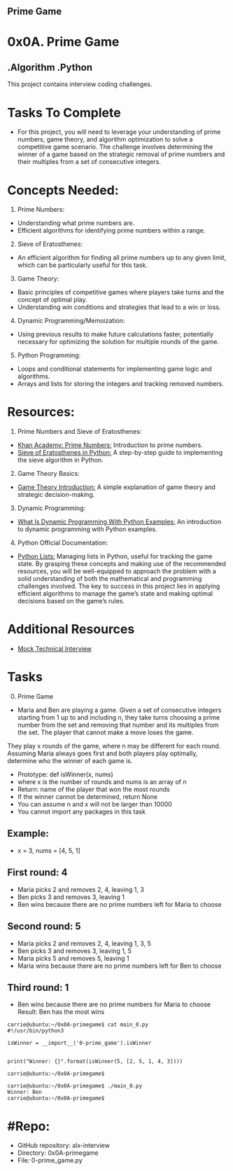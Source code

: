 ## Prime Game
# 0x0A. Prime Game 
## .Algorithm .Python

This project contains interview coding challenges.

# Tasks To Complete


 - For this project, you will need to leverage your understanding of prime numbers, game theory, and algorithm optimization to solve a competitive game scenario. The challenge involves determining the winner of a game based on the strategic removal of prime numbers and their multiples from a set of consecutive integers.

# Concepts Needed:
1. Prime Numbers:

+ Understanding what prime numbers are.
+ Efficient algorithms for identifying prime numbers within a range.
2. Sieve of Eratosthenes:

+ An efficient algorithm for finding all prime numbers up to any given limit, which can be particularly useful for this task.
3. Game Theory:

+ Basic principles of competitive games where players take turns and the concept of optimal play.
+ Understanding win conditions and strategies that lead to a win or loss.
4. Dynamic Programming/Memoization:

+ Using previous results to make future calculations faster, potentially necessary for optimizing the solution for multiple rounds of the game.
5. Python Programming:

+ Loops and conditional statements for implementing game logic and algorithms.
+ Arrays and lists for storing the integers and tracking removed numbers.
# Resources:
1. Prime Numbers and Sieve of Eratosthenes:

+ [Khan Academy: Prime Numbers:](https://www.khanacademy.org/math/cc-fourth-grade-math/imp-factors-multiples-and-patterns/imp-prime-and-composite-numbers/v/prime-numbers) Introduction to prime numbers.
+ [Sieve of Eratosthenes in Python:](https://www.geeksforgeeks.org/sieve-of-eratosthenes/) A step-by-step guide to implementing the sieve  algorithm in Python.
2. Game Theory Basics:
+ [Game Theory Introduction:](https://www.investopedia.com/terms/g/gametheory.asp)
 A simple explanation of game theory and strategic decision-making.
3. Dynamic Programming:

+ [What Is Dynamic Programming With Python Examples:](https://skerritt.blog/dynamic-programming/) An introduction to dynamic programming with Python examples.
4. Python Official Documentation:

+ [Python Lists:](https://docs.python.org/3/tutorial/introduction.html#lists) Managing lists in Python, useful for tracking the game state.
By grasping these concepts and making use of the recommended resources, you will be well-equipped to approach the problem with a solid understanding of both the mathematical and programming challenges involved. The key to success in this project lies in applying efficient algorithms to manage the game’s state and making optimal decisions based on the game’s rules.

# Additional Resources
+ [Mock Technical Interview](https://www.youtube.com/watch?v=Jw2pniZCLi8)

# Tasks
0. Prime Game

- Maria and Ben are playing a game. Given a set of consecutive integers starting from 1 up to and including n, they take turns choosing a prime number from the set and removing that number and its multiples from the set. The player that cannot make a move loses the game.

They play x rounds of the game, where n may be different for each round. Assuming Maria always goes first and both players play optimally, determine who the winner of each game is.

+ Prototype: def isWinner(x, nums)
+ where x is the number of rounds and nums is an array of n
+ Return: name of the player that won the most rounds
+ If the winner cannot be determined, return None
+ You can assume n and x will not be larger than 10000
+ You cannot import any packages in this task
## Example:

+ x = 3, nums = [4, 5, 1]
## First round: 4

+ Maria picks 2 and removes 2, 4, leaving 1, 3
+ Ben picks 3 and removes 3, leaving 1
+ Ben wins because there are no prime numbers left for Maria to choose
## Second round: 5

+ Maria picks 2 and removes 2, 4, leaving 1, 3, 5
+ Ben picks 3 and removes 3, leaving 1, 5
+ Maria picks 5 and removes 5, leaving 1
+ Maria wins because there are no prime numbers left for Ben to choose
## Third round: 1

- Ben wins because there are no prime numbers for Maria to choose
Result: Ben has the most wins

```
carrie@ubuntu:~/0x0A-primegame$ cat main_0.py
#!/usr/bin/python3

isWinner = __import__('0-prime_game').isWinner


print("Winner: {}".format(isWinner(5, [2, 5, 1, 4, 3])))

carrie@ubuntu:~/0x0A-primegame$
```
```
carrie@ubuntu:~/0x0A-primegame$ ./main_0.py
Winner: Ben
carrie@ubuntu:~/0x0A-primegame$
```
# #Repo:

+ GitHub repository: alx-interview
+ Directory: 0x0A-primegame
+ File: 0-prime_game.py